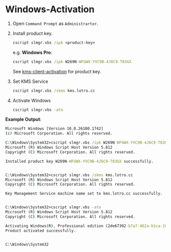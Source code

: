 # Windows-Activation

1. Open ``Command Prompt`` as ``Administrartor``.

2. Install product key.
   ```cmd
   cscript slmgr.vbs /ipk <product-key>
   ```
   e.g. **Windows Pro**:
   ```cmd
   cscript slmgr.vbs /ipk W269N-WFGWX-YVC9B-4J6C9-T83GX
   ```

   See [kms-client-activation](https://learn.microsoft.com/en-us/windows-server/get-started/kms-client-activation-keys?tabs=server2025%2Cwindows1110ltsc%2Cversion1803%2Cwindows81) for product key.

3. Set KMS Service
   ```cmd
   cscript slmgr.vbs /skms kms.lotro.cc
   ```

4. Activate Windows
   ```cmd
   cscript slmgr.vbs -ato
   ```

**Example Output**:
```cmd
Microsoft Windows [Version 10.0.26100.1742]
(c) Microsoft Corporation. All rights reserved.

C:\Windows\System32>cscript slmgr.vbs /ipk W269N-WFGWX-YVC9B-4J6C9-T83GX
Microsoft (R) Windows Script Host Version 5.812
Copyright (C) Microsoft Corporation. All rights reserved.

Installed product key W269N-WFGWX-YVC9B-4J6C9-T83GX successfully.


C:\Windows\System32>cscript slmgr.vbs /skms kms.lotro.cc
Microsoft (R) Windows Script Host Version 5.812
Copyright (C) Microsoft Corporation. All rights reserved.

Key Management Service machine name set to kms.lotro.cc successfully.


C:\Windows\System32>cscript slmgr.vbs -ato
Microsoft (R) Windows Script Host Version 5.812
Copyright (C) Microsoft Corporation. All rights reserved.

Activating Windows(R), Professional edition (2de67392-b7a7-462a-b1ca-108dd189f588) ...
Product activated successfully.


C:\Windows\System32
```
